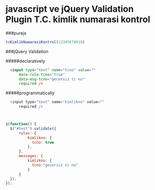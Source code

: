 # javascript ve jQuery Validation Plugin T.C. kimlik numarasi kontrol 

###purejs
```javascript
tcKimlikNumarasiKontrol(12345678910)
```

###jQuery Validation

#####declaratively
```html
  <input type="text" name="tcno" value=""
      data-rule-tcno="true"
      data-msg-tcno="gecersiz tc no"
      required />
```
#####programmatically
```javascript
  <input type="text" name="kimlikno" value=""
      required />



$(function() {
  $("#test").validate({
      rules: {
          kimlikno: {
            tcno: true
          },
      },
      messages: {
          kimlikno: {
            tcno:"gecersiz tc no"
          }
      }
  });
});
```
